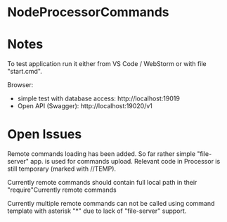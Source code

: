 # NodeProcessorCommands

# Notes

To test application run it either from VS Code / WebStorm or with file "start.cmd".

Browser:
- simple test with database access: http://localhost:19019
- Open API (Swagger):               http://localhost:19020/v1

# Open Issues

Remote commands loading has been added. So far rather simple "file-server" app. is used for commands upload.
Relevant code in Processor is still temporary (marked with //TEMP).

Currently remote commands should contain full local path in their "require"Currently remote commands

Currently multiple remote commands can not be called using command template with asterisk "*" due to lack of "file-server" support.